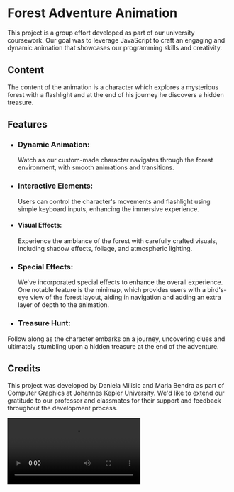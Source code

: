 # Forest Adventure Animation
This project is a group effort developed as part of our university coursework. Our goal was to leverage JavaScript to craft an engaging and dynamic animation that showcases our programming skills and creativity.

## Content
The content of the animation is a character which explores a mysterious forest with a flashlight and at the end of his journey he discovers a hidden treasure.

## Features
- ### Dynamic Animation:
  Watch as our custom-made character navigates through the forest environment, with smooth animations and transitions.
- ### Interactive Elements:
  Users can control the character's movements and flashlight using simple keyboard inputs, enhancing the immersive experience.
- #### Visual Effects:
  Experience the ambiance of the forest with carefully crafted visuals, including shadow effects, foliage, and atmospheric lighting.
- ### Special Effects:
  We've incorporated special effects to enhance the overall experience. One notable feature is the minimap, which provides users with a bird's-eye view of the forest layout, aiding in navigation and adding an extra layer of depth to the animation.
- ### Treasure Hunt:
Follow along as the character embarks on a journey, uncovering clues and ultimately stumbling upon a hidden treasure at the end of the adventure.

## Credits
This project was developed by Daniela Milisic and Maria Bendra as part of Computer Graphics at Johannes Kepler University. We'd like to extend our gratitude to our professor and classmates for their support and feedback throughout the development process.


![alt text](https://github.com/classDana/CG-Animation/blob/main/video/FinalVideo.mp4)
